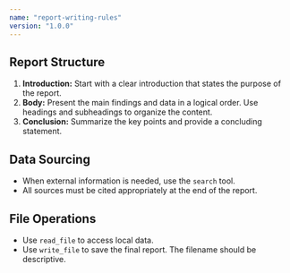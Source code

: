 ```yaml
---
name: "report-writing-rules"
version: "1.0.0"
---
```

## Report Structure
1.  **Introduction:** Start with a clear introduction that states the purpose of the report.
2.  **Body:** Present the main findings and data in a logical order. Use headings and subheadings to organize the content.
3.  **Conclusion:** Summarize the key points and provide a concluding statement.

## Data Sourcing
- When external information is needed, use the `search` tool.
- All sources must be cited appropriately at the end of the report.

## File Operations
- Use `read_file` to access local data.
- Use `write_file` to save the final report. The filename should be descriptive.
